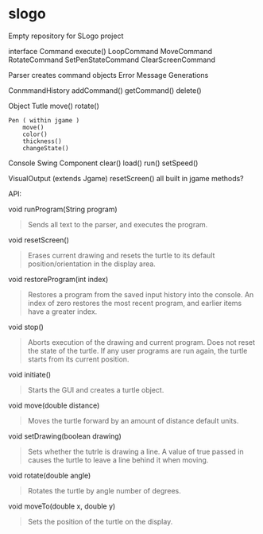 slogo
=====

Empty repository for SLogo project


interface Command
	execute()
LoopCommand
MoveCommand
RotateCommand
SetPenStateCommand
ClearScreenCommand
	
Parser
	creates command objects
Error Message Generations


ConmmandHistory
	addCommand()
	getCommand()
	delete()

Object
	Tutle
		move()
		rotate()

	Pen ( within jgame )
		move()
		color()
		thickness()
		changeState()

Console
	Swing Component
		clear()
		load()
		run()
		setSpeed()	

VisualOutput (extends Jgame)
	resetScreen()
	all built in jgame methods?


API:

void runProgram(String program)
>	Sends all text to the parser, and executes the program.

void resetScreen()
>	Erases current drawing and resets the turtle to its default position/orientation in the display area.

void restoreProgram(int index)
>	Restores a program from the saved input history into the console. 
>	An index of zero restores the most recent program, and earlier items have a greater index.

void stop()
>	Aborts execution of the drawing and current program. Does not reset the state of the turtle.
>	If any user programs are run again, the turtle starts from its current position.
	
void initiate()
>	Starts the GUI and creates a turtle object.

void move(double distance)
>	Moves the turtle forward by an amount of distance default units.
	
void setDrawing(boolean drawing)
>	Sets whether the tutrle is drawing a line. A value of true passed in causes the turtle to leave a line behind it when moving.
	
void rotate(double angle)
>	Rotates the turtle by angle number of degrees.

void moveTo(double x, double y)
>	Sets the position of the turtle on the display.
	